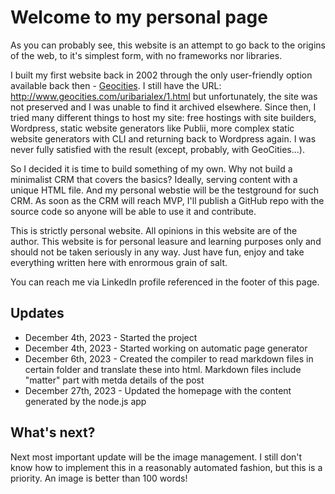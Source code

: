 # Welcome to my personal page

As you can probably see, this website is an attempt to go back to the origins of the web, to it's simplest form, with no frameworks nor libraries.

I built my first website back in 2002 through the only user-friendly option available back then - <a href="https://en.wikipedia.org/wiki/GeoCities" target="_blank">Geocities</a>. I still have the URL: <a href="http://www.geocities.com/uribarialex/1.html" target="blank">http://www.geocities.com/uribarialex/1.html</a> but unfortunately, the site was not preserved and I was unable to find it archived elsewhere. Since then, I tried many different things to host my site: free hostings with site builders, Wordpress, static website generators like Publii, more complex static website generators with CLI and returning back to Wordpress again. I was never fully satisfied with the result (except, probably, with GeoCities...).

So I decided it is time to build something of my own. Why not build a minimalist CRM that covers the basics? Ideally, serving content with a unique HTML file. And my personal webstie will be the testground for such CRM. As soon as the CRM will reach MVP, I'll publish a GitHub repo with the source code so anyone will be able to use it and contribute.

This is strictly personal website. All opinions in this website are of the author. This website is for personal leasure and learning purposes only and should not be taken seriously in any way. Just have fun, enjoy and take everything written here with enrormous grain of salt.

You can reach me via LinkedIn profile referenced in the footer of this page.

## Updates

- December 4th, 2023 - Started the project
- December 4th, 2023 - Started working on automatic page generator
- December 6th, 2023 - Created the compiler to read markdown files in certain folder and translate these into html. Markdown files include "matter" part with metda details of the post
- December 27th, 2023 - Updated the homepage with the content generated by the node.js app

## What's next?

Next most important update will be the image management. I still don't know how to implement this in a reasonably automated fashion, but this is a priority. An image is better than 100 words!

